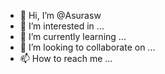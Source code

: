 - 👋 Hi, I’m @Asurasw
- 👀 I’m interested in ...
- 🌱 I’m currently learning ...
- 💞️ I’m looking to collaborate on ...
- 📫 How to reach me ...

<!---
Asurasw/Asurasw is a ✨ special ✨ repository because its `README.md` (this file) appears on your GitHub profile.
You can click the Preview link to take a look at your changes.
--->
